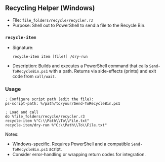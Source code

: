 ## Recycling Helper (Windows)

- File: `file_folders/recycle/recycler.r3`
- Purpose: Shell out to PowerShell to send a file to the Recycle Bin.

### `recycle-item`
- Signature:
  ```rebol
  recycle-item item [file!] /dry-run
  ```
- Description: Builds and executes a PowerShell command that calls `Send-ToRecycleBin.ps1` with a path. Returns via side-effects (prints) and exit code from `call/wait`.

### Usage
```rebol
; Configure script path (edit the file):
ps-script-path: %/path/to/your/Send-ToRecycleBin.ps1

; Load and call
do %file_folders/recycle/recycler.r3
recycle-item %"C:\\Path\\To\\File.txt"
recycle-item/dry-run %"C:\\Path\\To\\File.txt"
```

Notes:
- Windows-specific. Requires PowerShell and a compatible `Send-ToRecycleBin.ps1` script.
- Consider error-handling or wrapping return codes for integration.